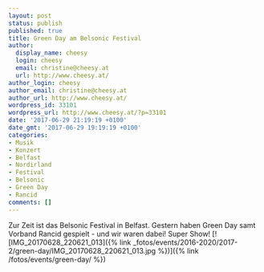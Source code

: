 ```yaml
---
layout: post
status: publish
published: true
title: Green Day am Belsonic Festival
author:
  display_name: cheesy
  login: cheesy
  email: christine@cheesy.at
  url: http://www.cheesy.at/
author_login: cheesy
author_email: christine@cheesy.at
author_url: http://www.cheesy.at/
wordpress_id: 33101
wordpress_url: http://www.cheesy.at/?p=33101
date: '2017-06-29 21:19:19 +0100'
date_gmt: '2017-06-29 19:19:19 +0100'
categories:
- Musik
- Konzert
- Belfast
- Nordirland
- Festival
- Belsonic
- Green Day
- Rancid
comments: []
---
```

Zur Zeit ist das Belsonic Festival in Belfast. Gestern haben Green Day samt Vorband Rancid gespielt - und wir waren dabei! Super Show!
[![IMG_20170628_220621_013]({% link _fotos/events/2016-2020/2017-2/green-day/IMG_20170628_220621_013.jpg %})]({% link /fotos/events/green-day/ %})
